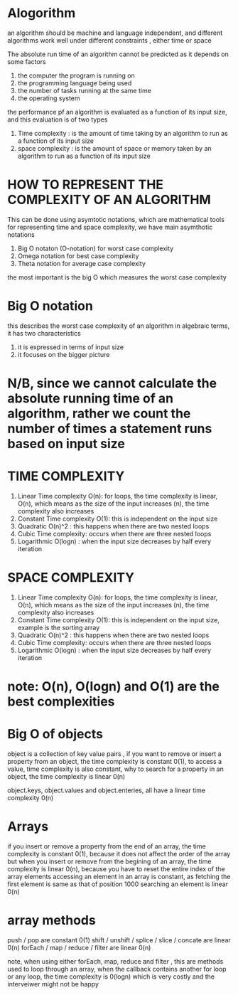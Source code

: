 # Alogorithm

an algorithm should be machine and language independent, and different algorithms work well under different constraints , either time or space

The absolute run time of an algorithm cannot be predicted as it depends on some factors

1. the computer the program is running on
2. the programming language being used
3. the number of tasks running at the same time
4. the operating system

the performance pf an algorithm is evaluated as a function of its input size, and this evaluation is of two types

1. Time complexity : is the amount of time taking by an algorithm to run as a function of its input size
2. space complexity : is the amount of space or memory taken by an algorithm to run as a function of its input size

# HOW TO REPRESENT THE COMPLEXITY OF AN ALGORITHM

This can be done using asymtotic notations, which are mathematical tools for representing time and space complexity, we have main asymthotic notations

1. Big O notaton (O-notation) for worst case complexity
2. Omega notation for best case complexity
3. Theta notation for average case complexity

the most important is the big O which measures the worst case complexity

# Big O notation

this describes the worst case complexity of an algorithm in algebraic terms, it has two characteristics

1. it is expressed in terms of input size
2. it focuses on the bigger picture

# N/B, since we cannot calculate the absolute running time of an algorithm, rather we count the number of times a statement runs based on input size

# TIME COMPLEXITY

1. Linear Time complexity O(n): for loops, the time complexity is linear, O(n), which means as the size of the input increases (n), the time complexity also increases
2. Constant Time complexity O(1): this is independent on the input size
3. Quadratic O(n)^2 : this happens when there are two nested loops
4. Cubic Time complexity: occurs when there are three nested loops
5. Logarithmic O(logn) : when the input size decreases by half every iteration

# SPACE COMPLEXITY

1. Linear Time complexity O(n): for loops, the time complexity is linear, O(n), which means as the size of the input increases (n), the time complexity also increases
2. Constant Time complexity O(1): this is independent on the input size, example is the sorting array
3. Quadratic O(n)^2 : this happens when there are two nested loops
4. Cubic Time complexity: occurs when there are three nested loops
5. Logarithmic O(logn) : when the input size decreases by half every iteration

# note: O(n), O(logn) and O(1) are the best complexities

# Big O of objects

object is a collection of key value pairs , if you want to remove or insert a property from an object, the time complexity is constant 0(1), to access a value, time complexity is also constant, why to search for a property in an object, the time complexity is linear 0(n)

object.keys, object.values and object.enteries, all have a linear time complexity 0(n)

# Arrays

if you insert or remove a property from the end of an array, the time complexity is constant 0(1), because it does not affect the order of the array
but when you insert or remove from the begining of an array, the time complexity is linear 0(n), because you have to reset the entire index of the array elements
accessing an element in an array is constant, as fetching the first element is same as that of position 1000
searching an element is linear 0(n)

# array methods

push / pop are constant 0(1)
shift / unshift / splice / slice / concate are linear 0(n)
forEach / map / reduce / filter are linear 0(n)

note, when using either forEach, map, reduce and filter , this are methods used to loop through an array, when the callback contains another for loop or any loop, the time complexity is 0(logn) which is very costly and the interveiwer might not be happy
